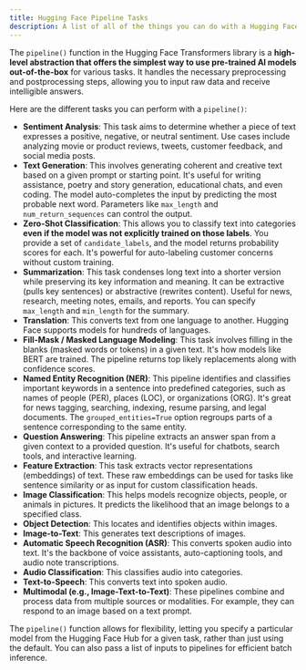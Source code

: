 ```yaml
---
title: Hugging Face Pipeline Tasks
description: A list of all of the things you can do with a Hugging Face Transformers.
---
```


The `pipeline()` function in the Hugging Face Transformers library is a **high-level abstraction that offers the simplest way to use pre-trained AI models out-of-the-box** for various tasks. It handles the necessary preprocessing and postprocessing steps, allowing you to input raw data and receive intelligible answers.

Here are the different tasks you can perform with a `pipeline()`:

- **Sentiment Analysis**: This task aims to determine whether a piece of text expresses a positive, negative, or neutral sentiment. Use cases include analyzing movie or product reviews, tweets, customer feedback, and social media posts.
- **Text Generation**: This involves generating coherent and creative text based on a given prompt or starting point. It's useful for writing assistance, poetry and story generation, educational chats, and even coding. The model auto-completes the input by predicting the most probable next word. Parameters like `max_length` and `num_return_sequences` can control the output.
- **Zero-Shot Classification**: This allows you to classify text into categories **even if the model was not explicitly trained on those labels**. You provide a set of `candidate_labels`, and the model returns probability scores for each. It's powerful for auto-labeling customer concerns without custom training.
- **Summarization**: This task condenses long text into a shorter version while preserving its key information and meaning. It can be extractive (pulls key sentences) or abstractive (rewrites content). Useful for news, research, meeting notes, emails, and reports. You can specify `max_length` and `min_length` for the summary.
- **Translation**: This converts text from one language to another. Hugging Face supports models for hundreds of languages.
- **Fill-Mask / Masked Language Modeling**: This task involves filling in the blanks (masked words or tokens) in a given text. It's how models like BERT are trained. The pipeline returns top likely replacements along with confidence scores.
- **Named Entity Recognition (NER)**: This pipeline identifies and classifies important keywords in a sentence into predefined categories, such as names of people (PER), places (LOC), or organizations (ORG). It's great for news tagging, searching, indexing, resume parsing, and legal documents. The `grouped_entities=True` option regroups parts of a sentence corresponding to the same entity.
- **Question Answering**: This pipeline extracts an answer span from a given context to a provided question. It's useful for chatbots, search tools, and interactive learning.
- **Feature Extraction**: This task extracts vector representations (embeddings) of text. These raw embeddings can be used for tasks like sentence similarity or as input for custom classification heads.
- **Image Classification**: This helps models recognize objects, people, or animals in pictures. It predicts the likelihood that an image belongs to a specified class.
- **Object Detection**: This locates and identifies objects within images.
- **Image-to-Text**: This generates text descriptions of images.
- **Automatic Speech Recognition (ASR)**: This converts spoken audio into text. It's the backbone of voice assistants, auto-captioning tools, and audio note transcriptions.
- **Audio Classification**: This classifies audio into categories.
- **Text-to-Speech**: This converts text into spoken audio.
- **Multimodal (e.g., Image-Text-to-Text)**: These pipelines combine and process data from multiple sources or modalities. For example, they can respond to an image based on a text prompt.

The `pipeline()` function allows for flexibility, letting you specify a particular model from the Hugging Face Hub for a given task, rather than just using the default. You can also pass a list of inputs to pipelines for efficient batch inference.
